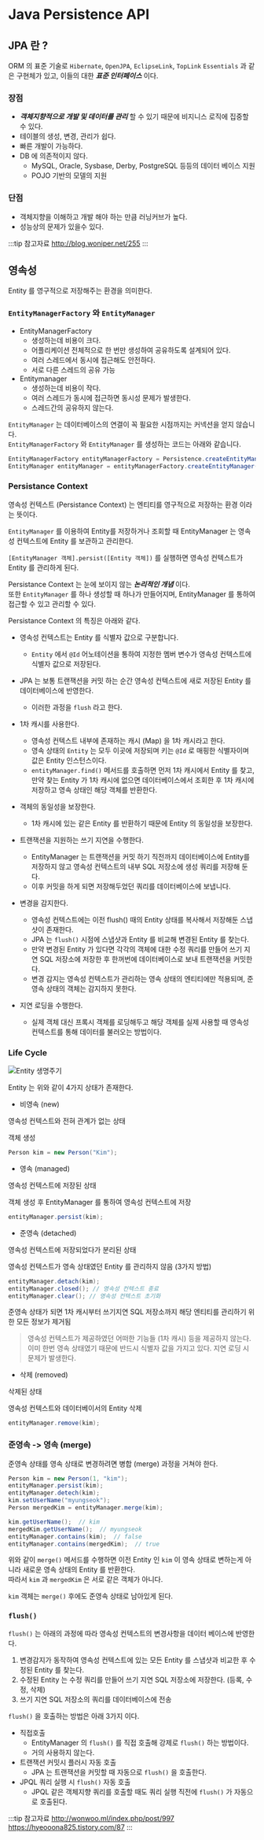 # Java Persistence API

## JPA 란 ?

ORM 의 표준 기술로 `Hibernate`, `OpenJPA`, `EclipseLink`, `TopLink` `Essentials`  과 같은 구현체가 있고, 이들의 대한 _**표준 인터페이스**_ 이다.

### 장점

* _**객체지향적으로 개발 및 데이터를 관리**_ 할 수 있기 때문에 비지니스 로직에 집중할 수 있다.
* 테이블의 생성, 변경, 관리가 쉽다.
* 빠른 개발이 가능하다.
* DB 에 의존적이지 않다.
  * MySQL, Oracle, Sysbase, Derby, PostgreSQL 등등의 데이터 베이스 지원
  * POJO 기반의 모델의 지원

### 단점

* 객체지향을 이해하고 개발 해야 하는 만큼 러닝커브가 높다.
* 성능상의 문제가 있을수 있다.

:::tip 참고자료
<http://blog.woniper.net/255>
:::

## 영속성

Entity 를 영구적으로 저장해주는 환경을 의미한다.

### `EntityManagerFactory` 와 `EntityManager`

* EntityManagerFactory
  * 생성하는데 비용이 크다.
  * 어플리케이션 전체적으로 한 번만 생성하여 공유하도록 설계되어 있다.
  * 여러 스레드에서 동시에 접근해도 안전하다.
  * 서로 다른 스레드의 공유 가능
* Entitymanager
  * 생성하는데 비용이 작다.
  * 여러 스레드가 동시에 접근하면 동시성 문제가 발생한다.
  * 스레드간의 공유하지 않는다.

`EntityManager` 는 데이터베이스의 연결이 꼭 필요한 시점까지는 커넥션을 얻지 않습니다.  
`EntityManagerFactory` 와 `EntityManager` 를 생성하는 코드는 아래와 같습니다.

```java
EntityManagerFactory entityManagerFactory = Persistence.createEntityManagerFactory("person"); // 파라미터 : 영속성 단위 이름
EntityManager entityManager = entityManagerFactory.createEntityManager();
```

### Persistance Context

영속성 컨텍스트 (Persistance Context) 는 엔티티를 영구적으로 저장하는 환경 이라는 뜻이다.

`EntityManager` 를 이용하여 Entity를 저장하거나 조회할 때 EntityManager 는 영속성 컨텍스트에 Entity 를 보관하고 관리한다.

`[EntityManager 객체].persist([Entity 객체])` 를 실행하면 영속성 컨텍스트가 Entity 를 관리하게 된다.

Persistance Context 는 눈에 보이지 않는 _**논리적인 개념**_ 이다.  
또한 `EntityManager` 를 하나 생성할 때 하나가 만들어지며, EntityManager 를 통하여 접근할 수 있고 관리할 수 있다.

Persistance Context 의 특징은 아래와 같다.

* 영속성 컨텍스트는 Entity 를 식별자 값으로 구분합니다.
  * `Entity` 에서 `@Id` 어노테이션을 통하여 지정한 멤버 변수가 영속성 컨텍스트에 식별자 값으로 저장된다.

* JPA 는 보통 트랜잭션을 커밋 하는 순간 영속성 컨텍스트에 새로 저장된 Entity 를 데이터베이스에 반영한다.
  * 이러한 과정을 `flush` 라고 한다.

* 1차 캐시를 사용한다.
  * 영속성 컨텍스트 내부에 존재하는 캐시 (Map) 을 1차 캐시라고 한다.
  * 영속 상태의 `Entity` 는 모두 이곳에 저장되며 키는 `@Id` 로 매핑한 식별자이며 값은 Entity 인스턴스이다.
  * `entityManager.find()` 메서드를 호출하면 먼저 1차 캐시에서 Entity 를 찾고, 만약 찾는 Entity 가 1차 캐시에 없으면 데이터베이스에서 조회한 후 1차 캐시에 저장하고 영속 상태인 해당 객체를 반환한다.

* 객체의 동일성을 보장한다.
  * 1차 캐시에 있는 같은 Entity 를 반환하기 때문에 Entity 의 동일성을 보장한다.

* 트랜잭션을 지원하는 쓰기 지연을 수행한다.
  * EntityManager 는 트랜잭션을 커밋 하기 직전까지 데이터베이스에 Entity를 저장하지 않고 영속성 컨텍스트의 내부 SQL 저장소에 생성 쿼리를 저장해 둔다.
  * 이후 커밋을 하게 되면 저장해두었던 쿼리를 데이터베이스에 보냅니다.

* 변경을 감지한다.
  * 영속성 컨텍스트에는 이전 flush() 때의 Entity 상태를 복사해서 저장해둔 스냅샷이 존재한다.
  * JPA 는 `flush()` 시점에 스냅샷과 Entity 를 비교해 변경된 Entity 를 찾는다.
  * 만약 변경된 Entity 가 있다면 각각의 객체에 대한 수정 쿼리를 만들어 쓰기 지연 SQL 저장소에 저장한 후 한꺼번에 데이터베이스로 보내 트랜잭션을 커밋한다.
  * 변경 감지는 영속성 컨텍스트가 관리하는 영속 상태의 엔티티에만 적용되며, 준영속 상태의 객체는 감지하지 못한다.

* 지연 로딩을 수행한다.
  * 실제 객체 대신 프록시 객체를 로딩해두고 해당 객체를 실제 사용할 때 영속성 컨텍스트를 통해 데이터를 불러오는 방법이다.

### Life Cycle

![Entity 생명주기](/img/A097.png)

Entity 는 위와 같이 4가지 상태가 존재한다.

* 비영속 (new)

영속성 컨텍스트와 전혀 관계가 없는 상태

객체 생성

```java
Person kim = new Person("Kim");
```

* 영속 (managed)

영속성 컨텍스트에 저장된 상태

객체 생성 후 EntityManager 를 통하여 영속성 컨텍스트에 저장

```java
entityManager.persist(kim);
```

* 준영속 (detached)

영속성 컨텍스트에 저장되었다가 분리된 상태

영속성 컨텍스트가 영속 상태였던 Entity 를 관리하지 않음 (3가지 방법)

```java
entityManager.detach(kim);
entityManager.closed(); // 영속성 컨텍스트 종료
entityManager.clear(); // 영속성 컨텍스트 초기화
```

준영속 상태가 되면 1차 캐시부터 쓰기지연 SQL 저장소까지 해당 엔티티를 관리하기 위한 모든 정보가 제거됨

> 영속성 컨텍스트가 제공하였던 어떠한 기능들 (1차 캐시) 등을 제공하지 않는다.  
> 이미 한번 영속 상태였기 때문에 반드시 식별자 값을 가지고 있다.
> 지연 로딩 시 문제가 발생한다.

* 삭제 (removed)

삭제된 상태

영속성 컨텍스트와 데이터베이서의 Entity 삭제

```java
entityManager.remove(kim);
```

### 준영속 -> 영속 (merge)

준영속 상태를 영속 상태로 변경하려면 병합 (merge) 과정을 거쳐야 한다.

```java
Person kim = new Person(1, "kim");
entityManager.persist(kim);
entityManager.detech(kim);
kim.setUserName("myungseok");
Person mergedKim = entityManager.merge(kim);
```

```java
kim.getUserName();  // kim
mergedKim.getUserName();  // myungseok
entityManager.contains(kim);  // false
entityManager.contains(mergedKim);  // true
```

위와 같이 `merge()` 메서드를 수행하면 이전 Entity 인 `kim` 이 영속 상태로 변하는게 아니라 새로운 영속 상태의 Entity 를 반환한다.  
따라서 `kim` 과 `mergedKim` 은 서로 같은 객체가 아니다.

`kim` 객체는 `merge()` 후에도 준영속 상태로 남아있게 된다.

### `flush()`

`flush()` 는 아래의 과정에 따라 영속성 컨텍스트의 변경사항을 데이터 베이스에 반영한다.

1. 변경감지가 동작하여 영속성 컨텍스트에 있는 모든 Entity 를 스냅샷과 비교한 후 수정된 Entity 를 찾는다.
2. 수정된 Entity 는 수정 쿼리를 만들어 쓰기 지연 SQL 저장소에 저장한다. (등록, 수정, 삭제)
3. 쓰기 지연 SQL 저장소의 쿼리를 데이터베이스에 전송

`flush()` 을 호출하는 방법은 아래 3가지 이다.

* 직접호출
  * EntityManager 의 `flush()` 를 직접 호출해 강제로 `flush()` 하는 방법이다.
  * 거의 사용하지 않는다.
* 트랜잭션 커밋시 플러시 자동 호출
  * JPA 는 트랜잭션을 커밋할 때 자동으로 `flush()` 을 호출한다.
* JPQL 쿼리 실행 시 `flush()` 자동 호출
  * JPQL 같은 객체지향 쿼리를 호출할 때도 쿼리 실행 직전에 `flush()` 가 자동으로 호출된다.

:::tip 참고자료
<http://wonwoo.ml/index.php/post/997>  
<https://hyeooona825.tistory.com/87>
:::
